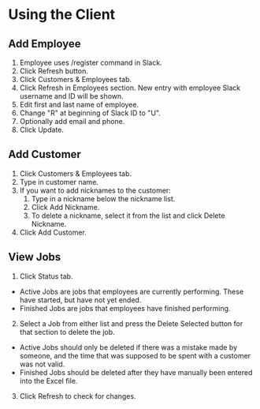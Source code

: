 # Using the Client

## Add Employee

1. Employee uses /register command in Slack.
2. Click Refresh button.
3. Click Customers & Employees tab.
4. Click Refresh in Employees section. New entry with employee Slack
username and ID will be shown.
5. Edit first and last name of employee. 
6. Change "R" at beginning of Slack ID to "U".
7. Optionally add email and phone.
8. Click Update.

## Add Customer

1. Click Customers & Employees tab.
2. Type in customer name.
3. If you want to add nicknames to the customer:
    1. Type in a nickname below the nickname list.
    2. Click Add Nickname.
    3. To delete a nickname, select it from the list and click Delete Nickname.
4. Click Add Customer.

## View Jobs

1. Click Status tab.
* Active Jobs are jobs that employees are currently performing. These have started, but have not
yet ended.
* Finished Jobs are jobs that employees have finished performing.
2. Select a Job from either list and press the Delete Selected button for that section to delete
the job.
* Active Jobs should only be deleted if there was a mistake made by someone, and the time that
was supposed to be spent with a customer was not valid.
* Finished Jobs should be deleted after they have manually been entered into the Excel file.
3. Click Refresh to check for changes.
